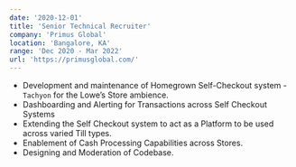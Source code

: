 ```yaml
---
date: '2020-12-01'
title: 'Senior Technical Recruiter'
company: 'Primus Global'
location: 'Bangalore, KA'
range: 'Dec 2020 - Mar 2022'
url: 'https://primusglobal.com/'
---
```


- Development and maintenance of Homegrown Self-Checkout system - `Tachyon` for the Lowe’s Store ambience.
- Dashboarding and Alerting for Transactions across Self Checkout Systems
- Extending the Self Checkout system to act as a Platform to be used across varied Till types.
- Enablement of Cash Processing Capabilities across Stores.
- Designing and Moderation of Codebase.
